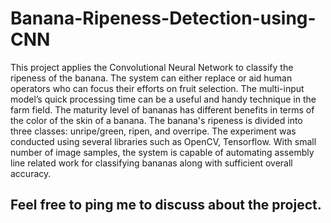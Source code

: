 # Banana-Ripeness-Detection-using-CNN

This project applies the Convolutional Neural Network to classify the ripeness of the banana. The system can either replace or aid human operators who can focus their efforts on fruit selection. The multi-input model’s quick processing time can be a useful and handy technique in the farm field. The maturity level of bananas has different benefits in terms of the color of the skin of a banana. The banana's ripeness is divided into three classes: unripe/green, ripen, and overripe. The experiment was conducted using several libraries such as OpenCV, Tensorflow. With small number of image samples, the system is capable of automating assembly line related work for classifying bananas along with sufficient overall accuracy.

## Feel free to ping me to discuss about the project.
